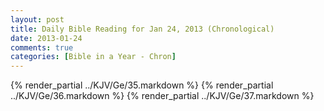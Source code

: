 ```yaml
---
layout: post
title: Daily Bible Reading for Jan 24, 2013 (Chronological)
date: 2013-01-24
comments: true
categories: [Bible in a Year - Chron]
---
```

{% render_partial ../KJV/Ge/35.markdown %}
{% render_partial ../KJV/Ge/36.markdown %}
{% render_partial ../KJV/Ge/37.markdown %}
